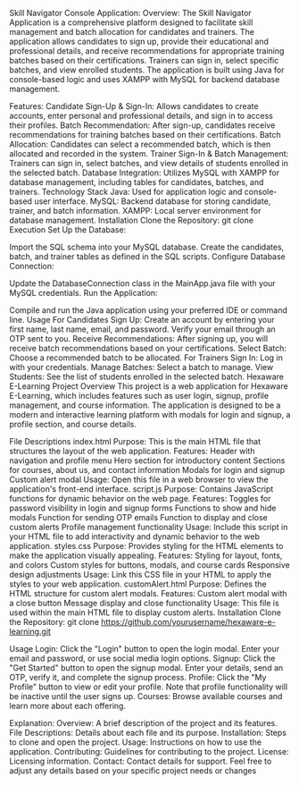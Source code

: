 Skill Navigator Console Application:
Overview:
The Skill Navigator Application is a comprehensive platform designed to facilitate skill management and batch allocation for candidates and trainers. The application allows candidates to sign up, provide their educational and professional details, and receive recommendations for appropriate training batches based on their certifications. Trainers can sign in, select specific batches, and view enrolled students. The application is built using Java for console-based logic and uses XAMPP with MySQL for backend database management.

Features:
Candidate Sign-Up & Sign-In: Allows candidates to create accounts, enter personal and professional details, and sign in to access their profiles.
Batch Recommendation: After sign-up, candidates receive recommendations for training batches based on their certifications.
Batch Allocation: Candidates can select a recommended batch, which is then allocated and recorded in the system.
Trainer Sign-In & Batch Management: Trainers can sign in, select batches, and view details of students enrolled in the selected batch.
Database Integration: Utilizes MySQL with XAMPP for database management, including tables for candidates, batches, and trainers.
Technology Stack
Java: Used for application logic and console-based user interface.
MySQL: Backend database for storing candidate, trainer, and batch information.
XAMPP: Local server environment for database management.
Installation
Clone the Repository:
git clone 
Execution
Set Up the Database:

Import the SQL schema into your MySQL database.
Create the candidates, batch, and trainer tables as defined in the SQL scripts.
Configure Database Connection:

Update the DatabaseConnection class in the MainApp.java file with your MySQL credentials.
Run the Application:

Compile and run the Java application using your preferred IDE or command line.
Usage
For Candidates
Sign Up: Create an account by entering your first name, last name, email, and password. Verify your email through an OTP sent to you.
Receive Recommendations: After signing up, you will receive batch recommendations based on your certifications.
Select Batch: Choose a recommended batch to be allocated.
For Trainers
Sign In: Log in with your credentials.
Manage Batches: Select a batch to manage.
View Students: See the list of students enrolled in the selected batch.
Hexaware E-Learning Project
Overview
This project is a web application for Hexaware E-Learning, which includes features such as user login, signup, profile management, and course information. The application is designed to be a modern and interactive learning platform with modals for login and signup, a profile section, and course details.

File Descriptions
index.html
Purpose: This is the main HTML file that structures the layout of the web application.
Features:
Header with navigation and profile menu
Hero section for introductory content
Sections for courses, about us, and contact information
Modals for login and signup
Custom alert modal
Usage: Open this file in a web browser to view the application's front-end interface.
script.js
Purpose: Contains JavaScript functions for dynamic behavior on the web page.
Features:
Toggles for password visibility in login and signup forms
Functions to show and hide modals
Function for sending OTP emails
Function to display and close custom alerts
Profile management functionality
Usage: Include this script in your HTML file to add interactivity and dynamic behavior to the web application.
styles.css
Purpose: Provides styling for the HTML elements to make the application visually appealing.
Features:
Styling for layout, fonts, and colors
Custom styles for buttons, modals, and course cards
Responsive design adjustments
Usage: Link this CSS file in your HTML to apply the styles to your web application.
customAlert.html
Purpose: Defines the HTML structure for custom alert modals.
Features:
Custom alert modal with a close button
Message display and close functionality
Usage: This file is used within the main HTML file to display custom alerts.
Installation
Clone the Repository:
git clone https://github.com/yourusername/hexaware-e-learning.git

Usage Login: Click the "Login" button to open the login modal. Enter your email and password, or use social media login options. Signup: Click the "Get Started" button to open the signup modal. Enter your details, send an OTP, verify it, and complete the signup process. Profile: Click the "My Profile" button to view or edit your profile. Note that profile functionality will be inactive until the user signs up. Courses: Browse available courses and learn more about each offering.

Explanation:
Overview: A brief description of the project and its features.
File Descriptions: Details about each file and its purpose.
Installation: Steps to clone and open the project.
Usage: Instructions on how to use the application.
Contributing: Guidelines for contributing to the project.
License: Licensing information.
Contact: Contact details for support.
Feel free to adjust any details based on your specific project needs or changes
